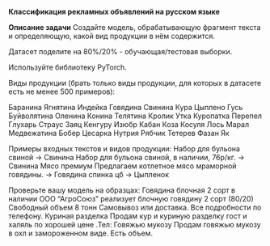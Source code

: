 **Классификация рекламных объявлений на русском языке**

**Описание задачи**
Создайте модель, обрабатывающую фрагмент текста и определяющую, какой вид продукции в нём содержится.

Датасет поделите на 80%/20% - обучающая/тестовая выборки.

Используйте библиотеку PyTorch.

Виды продукции (брать только виды продукции, для которых в датасете есть не менее 500 примеров):

Баранина Ягнятина Индейка Говядина Свинина Кура Цыплено Гусь Буйволятина Оленина Конина Телятина Кролик Утка Куропатка Перепел Глухарь Страус Заяц Кенгуру Изюбр Кабан Коза Косуля Лось Марал Медвежатина Бобер Цесарка Нутрия Рябчик Тетерев Фазан Як

Примеры входных текстов и видов продукции:
Набор для бульона свиной -> Свинина
Набор для бульона свиной, в наличии, 76р/кг. -> Свинина
Мясо премиум Предлагаем котлетное мясо мраморной говядины. -> Говядина
спинка цб -> Цыпленок

Проверьте вашу модель на образцах:
Говядина блочная 2 сорт в наличии ООО “АгроСоюз” реализует блочную говядину 2 сорт (80/20)
Свободный объем 8 тонн Самовывоз или доставка. Все подробности по телефону.
Куриная разделка Продам кур и куриную разделку гост и халяль по хорошей цене .Тел:
Говяжью мукозу Продам говяжью мукозу в охл и замороженном виде. Есть объем.
